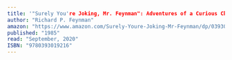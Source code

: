 ```yaml
---
title: '"Surely You're Joking, Mr. Feynman": Adventures of a Curious Character'
author: "Richard P. Feynman"
amazon: "https://www.amazon.com/Surely-Youre-Joking-Mr-Feynman/dp/0393019217"
published: "1985"
read: "September, 2020"
ISBN: "9780393019216"
---
```

